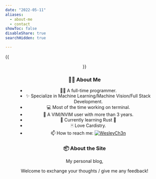 ```yaml
---
date: "2022-05-11"
aliases:
  - about-me
  - contact
showToc: false
disableShare: true
searchHidden: true

---
```


{{<figure src="https://user-images.githubusercontent.com/30611421/167780325-7b20e4df-1837-4dbe-adc3-14473c5b6d58.png" align=center width="150">}}

### 🧑‍💻 About Me

- 🧑‍💻 A full-time programmer.
- ✨ Specialize in Machine Learning/Machine Vision/Full Stack Development.
- 💻 Most of the time working on terminal.
- 📝 A VIM/NVIM user with more than 3 years.
- 🌱 Currently learning Rust 🦀
- 🃏 Love Cardistry.
- 📫 How to reach me: [![WesleyCh3n](https://img.shields.io/badge/WesleyCh3n-blue?logo=LinkedIn)](https://www.linkedin.com/in/wesleych3n)

### 📦 About the Site

My personal blog,

Welcome to exchange your thoughts / give me any feedback!
